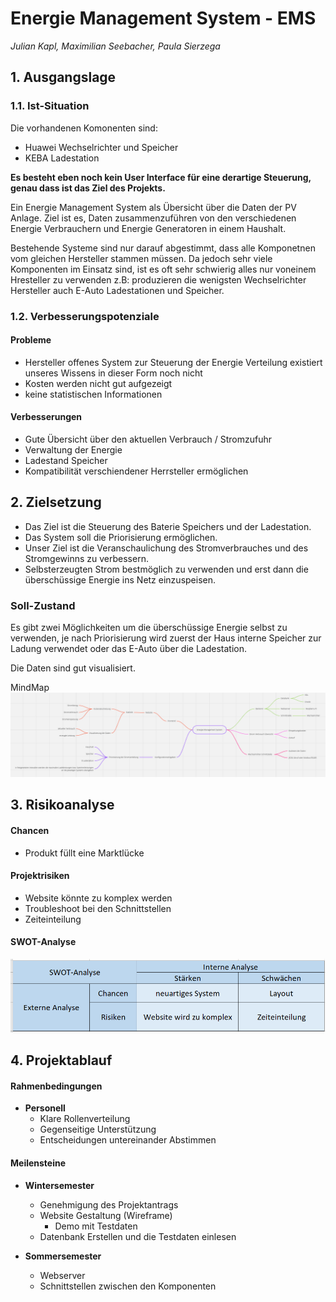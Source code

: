 
# Energie Management System - EMS 
_Julian Kapl, Maximilian Seebacher, Paula Sierzega_

## 1. Ausgangslage

### 1.1. Ist-Situation

Die vorhandenen Komonenten sind:
- Huawei Wechselrichter und Speicher
- KEBA Ladestation

**Es besteht eben noch kein User Interface für eine derartige Steuerung, genau dass ist das Ziel des Projekts.**


Ein Energie Management System als Übersicht über die Daten der PV Anlage. 
Ziel ist es, Daten zusammenzuführen von den verschiedenen Energie Verbrauchern und Energie Generatoren in einem Haushalt. 


Bestehende Systeme sind nur darauf abgestimmt, dass alle Komponetnen vom gleichen Hersteller stammen müssen.
Da jedoch sehr viele Komponenten im Einsatz sind, ist es oft sehr schwierig alles nur voneinem Hresteller zu verwenden
z.B: produzieren die wenigsten Wechselrichter Hersteller auch E-Auto Ladestationen und Speicher.


### 1.2. Verbesserungspotenziale

#### Probleme
- Hersteller offenes System zur Steuerung der Energie Verteilung existiert unseres Wissens in dieser Form noch nicht
- Kosten werden nicht gut aufgezeigt
- keine statistischen Informationen


#### Verbesserungen
- Gute Übersicht über den aktuellen Verbrauch / Stromzufuhr
- Verwaltung der Energie
- Ladestand Speicher
- Kompatibilität verschiendener Herrsteller ermöglichen


## 2. Zielsetzung


- Das Ziel ist die Steuerung des Baterie Speichers und der Ladestation.
- Das System soll die Priorisierung ermöglichen.
- Unser Ziel ist die Veranschaulichung des Stromverbrauches und des Stromgewinns zu verbessern.
- Selbsterzeugten Strom bestmöglich zu verwenden und erst dann die überschüssige Energie ins Netz einzuspeisen.


### Soll-Zustand


Es gibt zwei Möglichkeiten um die überschüssige Energie selbst zu verwenden, je nach Priorisierung wird zuerst der Haus interne Speicher zur Ladung verwendet oder das E-Auto über die Ladestation.

Die Daten sind gut visualisiert.

MindMap
![Mindmap](pics/Mindmap.png)



## 3. Risikoanalyse


#### Chancen

- Produkt füllt eine Marktlücke 

#### Projektrisiken

- Website könnte zu komplex werden
- Troubleshoot bei den Schnittstellen
- Zeiteinteilung


#### SWOT-Analyse
![SWOT-Analyse](pics/SWOT-Analyse.png)



## 4. Projektablauf

#### Rahmenbedingungen

- **Personell**
    - Klare Rollenverteilung
    - Gegenseitige Unterstützung
    - Entscheidungen untereinander Abstimmen


#### Meilensteine

- **Wintersemester**
    - Genehmigung des Projektantrags
    - Website Gestaltung (Wireframe)
        - Demo mit Testdaten
    - Datenbank Erstellen und die Testdaten einlesen

- **Sommersemester**
    - Webserver
    - Schnittstellen zwischen den Komponenten

